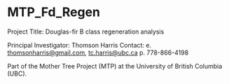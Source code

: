 # MTP_Fd_Regen

Project Title: Douglas-fir B class regeneration analysis

Principal Investigator: Thomson Harris 
Contact: e. thomsonharris@gmail.com, tc.harris@ubc.ca 
         p. 778-866-4198 

Part of the Mother Tree Project (MTP) at the University of British Columbia (UBC). 

